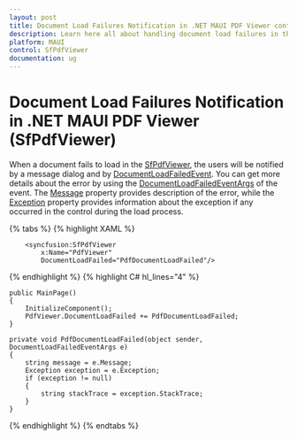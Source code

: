 ```yaml
---
layout: post
title: Document Load Failures Notification in .NET MAUI PDF Viewer control | Syncfusion
description: Learn here all about handling document load failures in the Syncfusion .NET MAUI PDF Viewer (SfPdfViewer).
platform: MAUI
control: SfPdfViewer
documentation: ug
---
```


# Document Load Failures Notification in .NET MAUI PDF Viewer (SfPdfViewer)

When a document fails to load in the [SfPdfViewer](https://help.syncfusion.com/cr/maui/Syncfusion.Maui.PdfViewer.SfPdfViewer.html), the users will be notified by a message dialog and by [DocumentLoadFailedEvent](https://help.syncfusion.com/cr/maui/Syncfusion.Maui.PdfViewer.SfPdfViewer.html#Syncfusion_Maui_PdfViewer_SfPdfViewer_DocumentLoadFailed). You can get more details about the error by using the [DocumentLoadFailedEventArgs](https://help.syncfusion.com/cr/maui/Syncfusion.Maui.PdfViewer.DocumentLoadFailedEventArgs.html) of the event. The [Message](https://help.syncfusion.com/cr/maui/Syncfusion.Maui.PdfViewer.DocumentLoadFailedEventArgs.html#Syncfusion_Maui_PdfViewer_DocumentLoadFailedEventArgs_Message) property provides description of the error, while the [Exception](https://help.syncfusion.com/cr/maui/Syncfusion.Maui.PdfViewer.DocumentLoadFailedEventArgs.html#Syncfusion_Maui_PdfViewer_DocumentLoadFailedEventArgs_Exception) property provides information about the exception if any occurred in the control during the load process.

{% tabs %}
{% highlight XAML %}

        <syncfusion:SfPdfViewer 
            x:Name="PdfViewer"
            DocumentLoadFailed="PdfDocumentLoadFailed"/>
			
{% endhighlight %}
{% highlight C#   hl_lines="4" %}

	public MainPage()
	{
		InitializeComponent();
        PdfViewer.DocumentLoadFailed += PdfDocumentLoadFailed;
    }

    private void PdfDocumentLoadFailed(object sender, DocumentLoadFailedEventArgs e)
    {
        string message = e.Message;
        Exception exception = e.Exception;
        if (exception != null)
        {
            string stackTrace = exception.StackTrace;
        }
    }
	
{% endhighlight %}
{% endtabs %}